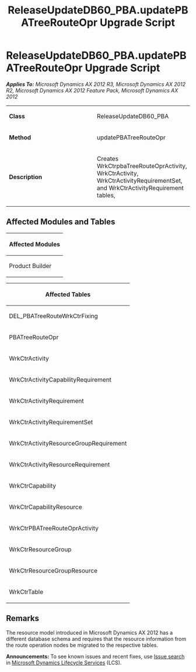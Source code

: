 ﻿---
title: ReleaseUpdateDB60_PBA.updatePBATreeRouteOpr Upgrade Script
TOCTitle: ReleaseUpdateDB60_PBA.updatePBATreeRouteOpr Upgrade Script
ms:assetid: 89790ea9-81cd-0f76-b72a-e9d5734c22a8
ms:mtpsurl: https://msdn.microsoft.com/en-us/library/JJ736377(v=AX.60)
ms:contentKeyID: 49709569
ms.date: 05/18/2015
mtps_version: v=AX.60
---

# ReleaseUpdateDB60\_PBA.updatePBATreeRouteOpr Upgrade Script 


_**Applies To:** Microsoft Dynamics AX 2012 R3, Microsoft Dynamics AX 2012 R2, Microsoft Dynamics AX 2012 Feature Pack, Microsoft Dynamics AX 2012_

<table>
<colgroup>
<col style="width: 50%" />
<col style="width: 50%" />
</colgroup>
<tbody>
<tr class="odd">
<td><p><strong>Class</strong></p></td>
<td><p>ReleaseUpdateDB60_PBA</p></td>
</tr>
<tr class="even">
<td><p><strong>Method</strong></p></td>
<td><p>updatePBATreeRouteOpr</p></td>
</tr>
<tr class="odd">
<td><p><strong>Description</strong></p></td>
<td><p>Creates WrkCtrpbaTreeRouteOprActivity, WrkCtrActivity, WrkCtrActivityRequirementSet, and WrkCtrActivityRequirement tables,</p></td>
</tr>
</tbody>
</table>


## Affected Modules and Tables

<table>
<colgroup>
<col style="width: 100%" />
</colgroup>
<thead>
<tr class="header">
<th><p>Affected Modules</p></th>
</tr>
</thead>
<tbody>
<tr class="odd">
<td><p>Product Builder</p></td>
</tr>
</tbody>
</table>


<table>
<colgroup>
<col style="width: 100%" />
</colgroup>
<thead>
<tr class="header">
<th><p>Affected Tables</p></th>
</tr>
</thead>
<tbody>
<tr class="odd">
<td><p>DEL_PBATreeRouteWrkCtrFixing</p></td>
</tr>
<tr class="even">
<td><p>PBATreeRouteOpr</p></td>
</tr>
<tr class="odd">
<td><p>WrkCtrActivity</p></td>
</tr>
<tr class="even">
<td><p>WrkCtrActivityCapabilityRequirement</p></td>
</tr>
<tr class="odd">
<td><p>WrkCtrActivityRequirement</p></td>
</tr>
<tr class="even">
<td><p>WrkCtrActivityRequirementSet</p></td>
</tr>
<tr class="odd">
<td><p>WrkCtrActivityResourceGroupRequirement</p></td>
</tr>
<tr class="even">
<td><p>WrkCtrActivityResourceRequirement</p></td>
</tr>
<tr class="odd">
<td><p>WrkCtrCapability</p></td>
</tr>
<tr class="even">
<td><p>WrkCtrCapabilityResource</p></td>
</tr>
<tr class="odd">
<td><p>WrkCtrPBATreeRouteOprActivity</p></td>
</tr>
<tr class="even">
<td><p>WrkCtrResourceGroup</p></td>
</tr>
<tr class="odd">
<td><p>WrkCtrResourceGroupResource</p></td>
</tr>
<tr class="even">
<td><p>WrkCtrTable</p></td>
</tr>
</tbody>
</table>


## Remarks

The resource model introduced in Microsoft Dynamics AX 2012 has a different database schema and requires that the resource information from the route operation nodes be migrated to the respective tables.

  
**Announcements:** To see known issues and recent fixes, use [Issue search](http://go.microsoft.com/fwlink/?linkid=389258) in [Microsoft Dynamics Lifecycle Services](http://go.microsoft.com/fwlink/?linkid=306505) (LCS).

